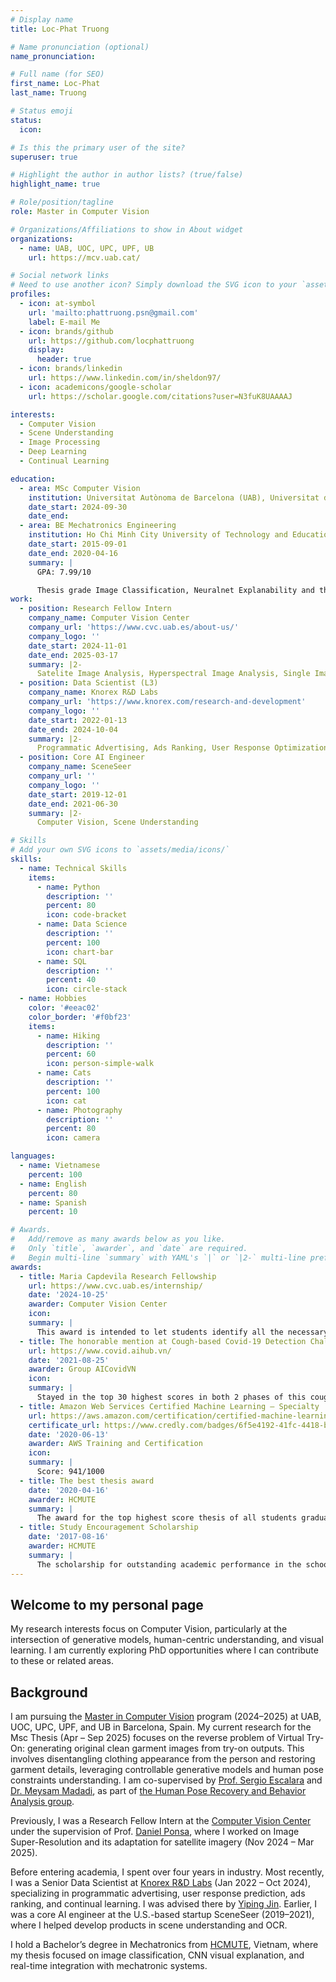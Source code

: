 ```yaml
---
# Display name
title: Loc-Phat Truong

# Name pronunciation (optional)
name_pronunciation: 

# Full name (for SEO)
first_name: Loc-Phat
last_name: Truong

# Status emoji
status:
  icon:

# Is this the primary user of the site?
superuser: true

# Highlight the author in author lists? (true/false)
highlight_name: true

# Role/position/tagline
role: Master in Computer Vision 

# Organizations/Affiliations to show in About widget
organizations:
  - name: UAB, UOC, UPC, UPF, UB
    url: https://mcv.uab.cat/

# Social network links
# Need to use another icon? Simply download the SVG icon to your `assets/media/icons/` folder.
profiles:
  - icon: at-symbol
    url: 'mailto:phattruong.psn@gmail.com'
    label: E-mail Me
  - icon: brands/github
    url: https://github.com/locphattruong
    display:
      header: true
  - icon: brands/linkedin
    url: https://www.linkedin.com/in/sheldon97/
  - icon: academicons/google-scholar
    url: https://scholar.google.com/citations?user=N3fuK8UAAAAJ

interests:
  - Computer Vision
  - Scene Understanding
  - Image Processing
  - Deep Learning
  - Continual Learning

education:
  - area: MSc Computer Vision
    institution: Universitat Autònoma de Barcelona (UAB), Universitat de Barcelona (UB), Universitat Pompeu Fabra (UPF), Universitat Politècnica de Catalunya (UPC), Universitat Oberta de Catalunya (UOC)
    date_start: 2024-09-30
    date_end: 
  - area: BE Mechatronics Engineering
    institution: Ho Chi Minh City University of Technology and Education (HCMUTE)
    date_start: 2015-09-01
    date_end: 2020-04-16
    summary: |
      GPA: 7.99/10

      Thesis grade Image Classification, Neuralnet Explanability and the real-time integration with Mechatronics System.
work:
  - position: Research Fellow Intern
    company_name: Computer Vision Center
    company_url: 'https://www.cvc.uab.es/about-us/'
    company_logo: ''
    date_start: 2024-11-01
    date_end: 2025-03-17
    summary: |2-
      Satelite Image Analysis, Hyperspectral Image Analysis, Single ImageSuper Resolution
  - position: Data Scientist (L3)
    company_name: Knorex R&D Labs
    company_url: 'https://www.knorex.com/research-and-development'
    company_logo: ''
    date_start: 2022-01-13
    date_end: 2024-10-04
    summary: |2-
      Programmatic Advertising, Ads Ranking, User Response Optimization, Real-time Bidding, Online Learning, Contextual Bandit, Machine Learning, Tabular Deep Learning, Model Calibration, MLOps
  - position: Core AI Engineer
    company_name: SceneSeer
    company_url: ''
    company_logo: ''
    date_start: 2019-12-01
    date_end: 2021-06-30
    summary: |2-
      Computer Vision, Scene Understanding

# Skills
# Add your own SVG icons to `assets/media/icons/`
skills:
  - name: Technical Skills
    items:
      - name: Python
        description: ''
        percent: 80
        icon: code-bracket
      - name: Data Science
        description: ''
        percent: 100
        icon: chart-bar
      - name: SQL
        description: ''
        percent: 40
        icon: circle-stack
  - name: Hobbies
    color: '#eeac02'
    color_border: '#f0bf23'
    items:
      - name: Hiking
        description: ''
        percent: 60
        icon: person-simple-walk
      - name: Cats
        description: ''
        percent: 100
        icon: cat
      - name: Photography
        description: ''
        percent: 80
        icon: camera

languages:
  - name: Vietnamese
    percent: 100
  - name: English
    percent: 80
  - name: Spanish
    percent: 10

# Awards.
#   Add/remove as many awards below as you like.
#   Only `title`, `awarder`, and `date` are required.
#   Begin multi-line `summary` with YAML's `|` or `|2-` multi-line prefix and indent 2 spaces below.
awards:
  - title: Maria Capdevila Research Fellowship
    url: https://www.cvc.uab.es/internship/
    date: '2024-10-25'
    awarder: Computer Vision Center
    icon: 
    summary: |
      This award is intended to let students identify all the necessary components to solve a specific computer vision and AI problem, evaluate the resulting system, and elaborate a report that describes the achieved results together with the selected algorithms and models.
  - title: The honorable mention at Cough-based Covid-19 Detection Challenge
    url: https://www.covid.aihub.vn/
    date: '2021-08-25'
    awarder: Group AICovidVN
    icon: 
    summary: |
      Stayed in the top 30 highest scores in both 2 phases of this cough audio classification challenge. I and a teammate tried to build hybrid CNN-RNN model to classify the cough sound of healthy and covid-infected person.
  - title: Amazon Web Services Certified Machine Learning – Specialty
    url: https://aws.amazon.com/certification/certified-machine-learning-specialty/
    certificate_url: https://www.credly.com/badges/6f5e4192-41fc-4418-b268-ac7dc2dc81c5
    date: '2020-06-13'
    awarder: AWS Training and Certification
    icon:
    summary: |
      Score: 941/1000
  - title: The best thesis award
    date: '2020-04-16'
    awarder: HCMUTE
    summary: |
      The award for the top highest score thesis of all students graduating this year.
  - title: Study Encouragement Scholarship
    date: '2017-08-16'
    awarder: HCMUTE
    summary: |
      The scholarship for outstanding academic performance in the school year 2017-2018.
---
```


## Welcome to my personal page

My research interests focus on Computer Vision, particularly at the intersection of generative models, human-centric understanding, and visual learning. I am currently exploring PhD opportunities where I can contribute to these or related areas.

## Background

I am pursuing the [Master in Computer Vision](https://mcv.uab.cat/) program (2024–2025) at UAB, UOC, UPC, UPF, and UB in Barcelona, Spain. My current research for the Msc Thesis (Apr – Sep 2025) focuses on the reverse problem of Virtual Try-On: generating original clean garment images from try-on outputs. This involves disentangling clothing appearance from the person and restoring garment details, leveraging controllable generative models and human pose constraints understanding. I am co-supervised by [Prof. Sergio Escalara](https://sergioescalera.com/#intro) and [Dr. Meysam Madadi](https://scholar.google.com/citations?user=hWMXdg4AAAAJ&hl=en), as part of [the Human Pose Recovery and Behavior Analysis group](https://www.cvc.uab.es/research-lines/hupba/).

Previously, I was a Research Fellow Intern at the [Computer Vision Center](https://www.cvc.uab.es/about-us/) under the supervision of Prof. [Daniel Ponsa](https://orcid.org/0000-0002-7330-6524), where I worked on Image Super-Resolution and its adaptation for satellite imagery (Nov 2024 – Mar 2025).

Before entering academia, I spent over four years in industry. Most recently, I was a Senior Data Scientist at [Knorex R&D Labs](https://www.knorex.com/research-and-development) (Jan 2022 – Oct 2024), specializing in programmatic advertising, user response prediction, ads ranking, and continual learning. I was advised there by [Yiping Jin](https://yipingnus.github.io/). Earlier, I was a core AI engineer at the U.S.-based startup SceneSeer (2019–2021), where I helped develop products in scene understanding and OCR.

I hold a Bachelor’s degree in Mechatronics from [HCMUTE](https://fme.hcmute.edu.vn/ArticleId/bffdb6e0-12cc-4263-921f-c1e0f72cdfb5/introduction-to-mechatronics-department), Vietnam, where my thesis focused on image classification, CNN visual explanation, and real-time integration with mechatronic systems.
